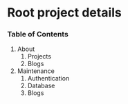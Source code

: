 # Root project details

### Table of Contents
1. About
	1. Projects
	1. Blogs
2. Maintenance
	1.	Authentication
	1. Database
	1. Blogs
